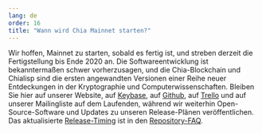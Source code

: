 ```yaml
---
lang: de
order: 16
title: "Wann wird Chia Mainnet starten?"
---
```


Wir hoffen, Mainnet zu starten, sobald es fertig ist, und streben derzeit die Fertigstellung bis Ende 2020 an. Die Softwareentwicklung ist bekanntermaßen schwer vorherzusagen, und die Chia-Blockchain und Chialisp sind die ersten angewandten Versionen einer Reihe neuer Entdeckungen in der Kryptographie und Computerwissenschaften. Bleiben Sie hier auf unserer Website, auf [Keybase](https://keybase.io/team/chia_network.public), auf [Github](https://github.com/Chia-Network/), auf [Trello](https://trello.com/b/ZuNx7sET/engineering-core) und auf unserer Mailingliste auf dem Laufenden, während wir weiterhin Open-Source-Software und Updates zu unseren Release-Plänen veröffentlichen. Das aktualisierte [Release-Timing](https://github.com/Chia-Network/chia-blockchain/wiki/FAQ#when-mainnet) ist in den [Repository-FAQ](https://github.com/Chia-Network/chia-blockchain/wiki/FAQ).
